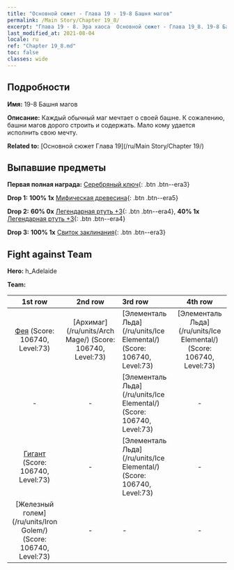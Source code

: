 ```yaml
---
title: "Основной сюжет - Глава 19 - 19-8 Башня магов"
permalink: /Main Story/Chapter 19_8/
excerpt: "Глава 19 - 8. Эра хаоса  Основной сюжет - Глава 19_8. 19-8 Башня магов"
last_modified_at: 2021-08-04
locale: ru
ref: "Chapter 19_8.md"
toc: false
classes: wide
---
```


## Подробности

 **Имя:** 19-8 Башня магов

 **Описание:** Каждый обычный маг мечтает о своей башне. К сожалению, башни магов дорого строить и содержать. Мало кому удается исполнить свою мечту.

 **Related to:** [Основной сюжет Глава 19](/ru/Main Story/Chapter 19/)

## Выпавшие предметы

 **Первая полная награда:** [Серебряный ключ](/ItemsRU/con_693/){: .btn .btn--era3}

 **Drop 1:** **100% 1x** [Мифическая древесина](/ItemsRU/mat_62/){: .btn .btn--era5}

 **Drop 2:** **60% 0x** [Легендарная ртуть +3](/ItemsRU/mat_56/){: .btn .btn--era4}, **40% 1x** [Легендарная ртуть +3](/ItemsRU/mat_56/){: .btn .btn--era4}

 **Drop 3:** **100% 1x** [Свиток заклинания](/ItemsRU/con_694/){: .btn .btn--era3}


## Fight against Team
 **Hero:** h_Adelaide

 **Team:**


  | 1st row | 2nd row | 3rd row | 4th row |
  |:----:|:----:|:----|:----:|
  | [Фея](/ru/units/Sprite/) (Score: 106740, Level:73)  | [Архимаг](/ru/units/Arch Mage/) (Score: 106740, Level:73)  | [Элементаль Льда](/ru/units/Ice Elemental/) (Score: 106740, Level:73)  | [Элементаль Льда](/ru/units/Ice Elemental/) (Score: 106740, Level:73)  |
  | - | - | [Элементаль Льда](/ru/units/Ice Elemental/) (Score: 106740, Level:73)  | - |
  | [Гигант](/ru/units/Giant/) (Score: 106740, Level:73)  | - | [Элементаль Льда](/ru/units/Ice Elemental/) (Score: 106740, Level:73)  | - |
  | [Железный голем](/ru/units/Iron Golem/) (Score: 106740, Level:73)  | - | - | - |


